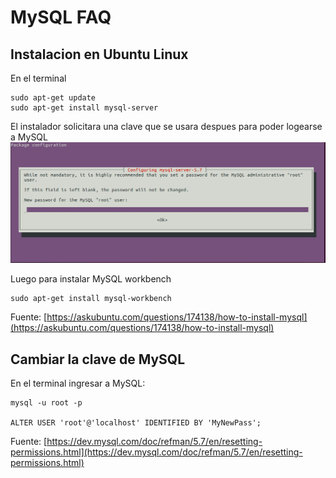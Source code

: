 # MySQL FAQ


## Instalacion en Ubuntu Linux
En el terminal

    sudo apt-get update
    sudo apt-get install mysql-server

El instalador solicitara una clave que se usara despues para poder logearse a MySQL
![alt text](./MySQL_password.png "Img")

Luego para instalar MySQL workbench

    sudo apt-get install mysql-workbench


Fuente: [https://askubuntu.com/questions/174138/how-to-install-mysql](https://askubuntu.com/questions/174138/how-to-install-mysql)


## Cambiar la clave de MySQL
En el terminal ingresar a MySQL:

    mysql -u root -p
   
    ALTER USER 'root'@'localhost' IDENTIFIED BY 'MyNewPass';

Fuente: [https://dev.mysql.com/doc/refman/5.7/en/resetting-permissions.html](https://dev.mysql.com/doc/refman/5.7/en/resetting-permissions.html)

